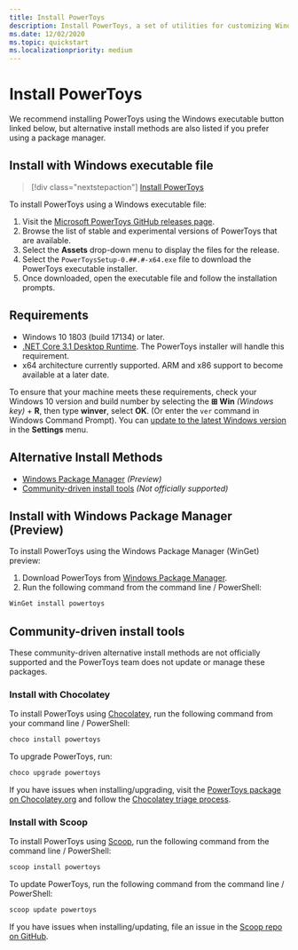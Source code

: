 ```yaml
---
title: Install PowerToys
description: Install PowerToys, a set of utilities for customizing Windows 10, using an executable file or package manager (WinGet, Chocolatey, Scoop).
ms.date: 12/02/2020
ms.topic: quickstart
ms.localizationpriority: medium
---
```


# Install PowerToys

We recommend installing PowerToys using the Windows executable button linked below, but alternative install methods are also listed if you prefer using a package manager.

## Install with Windows executable file

> [!div class="nextstepaction"]
> [Install PowerToys](https://aka.ms/installpowertoys)

To install PowerToys using a Windows executable file:

1. Visit the [Microsoft PowerToys GitHub releases page](https://github.com/microsoft/PowerToys/releases/).
2. Browse the list of stable and experimental versions of PowerToys that are available.
3. Select the **Assets** drop-down menu to display the files for the release.
4. Select the `PowerToysSetup-0.##.#-x64.exe` file to download the PowerToys executable installer.
5. Once downloaded, open the executable file and follow the installation prompts.

## Requirements

- Windows 10 1803 (build 17134) or later.
- [.NET Core 3.1 Desktop Runtime](https://dotnet.microsoft.com/download/dotnet-core/thank-you/runtime-desktop-3.1.4-windows-x64-installer). The PowerToys installer will handle this requirement.
- x64 architecture currently supported. ARM and x86 support to become available at a later date.

To ensure that your machine meets these requirements, check your Windows 10 version and build number by selecting the **⊞ Win** *(Windows key)* + **R**, then type **winver**, select **OK**. (Or enter the `ver` command in Windows Command Prompt). You can [update to the latest Windows version](ms-settings:windowsupdate) in the **Settings** menu.

## Alternative Install Methods

<!--  - **[Windows executable .exe file](#install-with-windows-executable-file)** *(Recommended)* -->
- [Windows Package Manager](#install-with-windows-package-manager-preview) *(Preview)*
- [Community-driven install tools](#community-driven-install-tools) *(Not officially supported)*

## Install with Windows Package Manager (Preview)

To install PowerToys using the Windows Package Manager (WinGet) preview:

1. Download PowerToys from [Windows Package Manager](https://github.com/microsoft/winget-cli/releases).
2. Run the following command from the command line / PowerShell:

```powershell
WinGet install powertoys
```

## Community-driven install tools

These community-driven alternative install methods are not officially supported and the PowerToys team does not update or manage these packages.

### Install with Chocolatey

To install PowerToys using [Chocolatey](https://chocolatey.org/), run the following command from your command line / PowerShell:

```powershell
choco install powertoys
```

To upgrade PowerToys, run:

```powershell
choco upgrade powertoys
```

If you have issues when installing/upgrading, visit the [PowerToys package on Chocolatey.org](https://chocolatey.org/packages/powertoys) and follow the [Chocolatey triage process](https://chocolatey.org/docs/package-triage-process).

### Install with Scoop

To install PowerToys using [Scoop](https://scoop.sh/), run the following command from the command line / PowerShell:

```powershell
scoop install powertoys
```

To update PowerToys, run the following command from the command line / PowerShell:

```powershell
scoop update powertoys
```

If you have issues when installing/updating, file an issue in the [Scoop repo on GitHub](https://github.com/lukesampson/scoop/issues).
